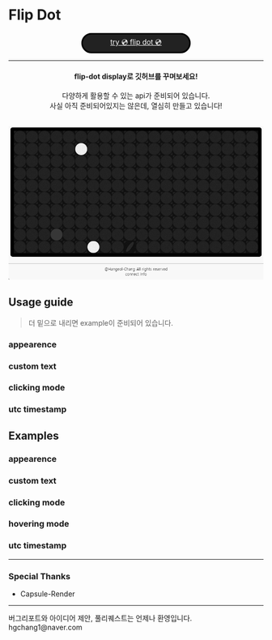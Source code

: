 # Flip Dot

<div align="center">
    <a href="https://flipdots.vercel.app"
        style="
            background-color : #222222;
            border : 3px solid black;
            color : white;
            width : 200px;
            border-radius : 40px;
            padding : 5px;
            display : flex;
            flex-direction : column;
        "
    >
        try 💿 flip dot 💿 
    </a>         
</div>
<hr>
<div align="center">
    <h4> flip-dot display로 깃허브를 꾸며보세요! </h4>
    다양하게 활용할 수 있는 api가 준비되어 있습니다.
    <br>
    사실 아직 준비되어있지는 않은데, 열심히 만들고 있습니다!
</div>
<br>

![](./docs/description_image1.gif)

## Usage guide
> 더 밑으로 내리면 example이 준비되어 있습니다.

### appearence

### custom text

### clicking mode

### utc timestamp


## Examples

### appearence

### custom text 

### clicking mode

### hovering mode

### utc timestamp

----
### Special Thanks
- Capsule-Render


<hr>
버그리포트와 아이디어 제안, 풀리퀘스트는 언제나 환영입니다.
<br>
hgchang1@naver.com